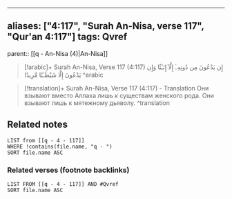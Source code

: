 
---
aliases: ["4:117", "Surah An-Nisa, verse 117", "Qur'an 4:117"]
tags: Qvref
---

parent:: [[q - An-Nisa (4)|An-Nisa]]

> [!arabic]+ Surah An-Nisa, Verse 117 (4:117)
> <span class="quran-arabic">إِن يَدْعُونَ مِن دُونِهِۦٓ إِلَّآ إِنَـٰثًا وَإِن يَدْعُونَ إِلَّا شَيْطَـٰنًا مَّرِيدًا</span>
^arabic

> [!translation]+ Surah An-Nisa, Verse 117 (4:117) - Translation
> Они взывают вместо Аллаха лишь к существам женского рода. Они взывают лишь к мятежному дьяволу.
^translation



## Related notes
```dataview
LIST from [[q - 4 - 117]]
WHERE !contains(file.name, "q - ")
SORT file.name ASC
```

### Related verses (footnote backlinks)
```dataview
LIST FROM [[q - 4 - 117]] AND #Qvref
SORT file.name ASC
```

